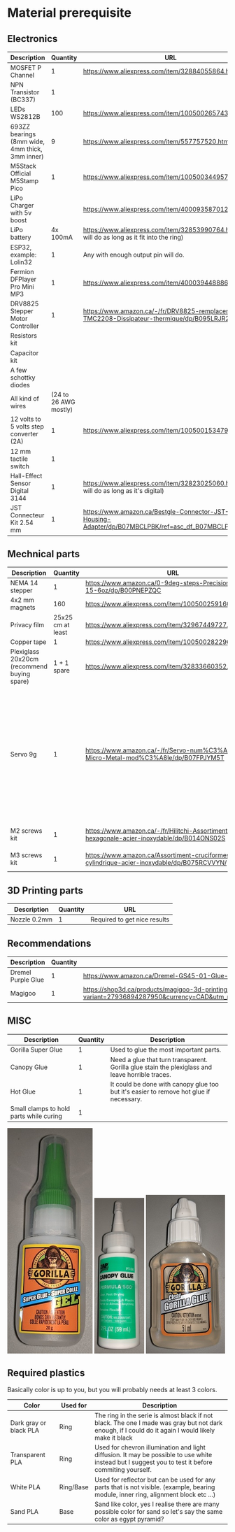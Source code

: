 # Material prerequisite

## Electronics

| Description | Quantity | URL 
|---|---|---|
| MOSFET P Channel | 1 | https://www.aliexpress.com/item/32884055864.html |
| NPN Transistor (BC337) | 1 |  |
| LEDs WS2812B | 100 | https://www.aliexpress.com/item/1005002657432751.html |
| 693ZZ bearings (8mm wide, 4mm thick, 3mm inner)  | 9 |  https://www.aliexpress.com/item/557757520.html |
| M5Stack Official M5Stamp Pico | 1 |  https://www.aliexpress.com/item/1005003449579749.html |
| LiPo Charger with 5v boost |   | https://www.aliexpress.com/item/4000935870120.html |
| LiPo battery | 4x 100mA  | https://www.aliexpress.com/item/32853990764.html (any will do as long as it fit into the ring) |
| ESP32, example: Lolin32 | 1 | Any with enough output pin will do. |
| Fermion DFPlayer Pro Mini MP3 | 1 | https://www.aliexpress.com/item/4000394488862.html |
| DRV8825 Stepper Motor Controller | 1 | https://www.amazon.ca/-/fr/DRV8825-remplacement-TMC2208-Dissipateur-thermique/dp/B095LRJR2S |
| Resistors kit | |
| Capacitor kit | |
| A few schottky diodes | |
| All kind of wires | (24 to 26 AWG mostly) |
| 12 volts to 5 volts step converter (2A) | 1 | https://www.aliexpress.com/item/1005001534795169.html
| 12 mm tactile switch | 1 | 
| Hall-Effect Sensor Digital 3144 | 1 | https://www.aliexpress.com/item/32823025060.html (Any will do as long as it's digital)
| JST Connecteur Kit 2.54 mm | 1 | https://www.amazon.ca/Bestgle-Connector-JST-XHP-Housing-Adapter/dp/B07MBCLPBK/ref=asc_df_B07MBCLPBK/

## Mechnical parts

| Description | Quantity | URL |Comments
|---|---|---|---|
| NEMA 14 stepper | 1 | https://www.amazon.ca/0-9deg-steps-Precision-Stepper-15-6oz/dp/B00PNEPZQC
| 4x2 mm magnets  | 160 | https://www.aliexpress.com/item/1005002591601630.html |
| Privacy film  | 25x25 cm at least | https://www.aliexpress.com/item/32967449727.html |
| Copper tape  | 1 | https://www.aliexpress.com/item/1005002822966859.html |
| Plexiglass 20x20cm (recommend buying spare)  | 1 + 1 spare | https://www.aliexpress.com/item/32833660352.html |
| Servo 9g | 1 | https://www.amazon.ca/-/fr/Servo-num%C3%A9rique-Micro-Metal-mod%C3%A8le/dp/B07FPJYM5T | We used cheap one but they proved to be problematic, one died suddently and the other draw too much current sometime. You may have to invest in something better.
| M2 screws kit | 1 | https://www.amazon.ca/-/fr/Hilitchi-Assortiment-hexagonale-acier-inoxydable/dp/B014ONS02S | You needs several lengths
| M3 screws kit | 1 | https://www.amazon.ca/Assortiment-cruciformes-cylindrique-acier-inoxydable/dp/B075RCVVYN/ | You needs several lengths

## 3D Printing parts

| Description | Quantity | URL
|---|---|---|
| Nozzle 0.2mm | 1 | Required to get nice results

## Recommendations

| Description | Quantity | URL
|---|---|---|
| Dremel Purple Glue | 1 | https://www.amazon.ca/Dremel-GS45-01-Glue-Sticks/dp/B077FVQ3DX
| Magigoo | 1 | https://shop3d.ca/products/magigoo-3d-printing-adhesive-50ml?variant=27936894287950&currency=CAD&utm_medium=product_sync&utm_source=google&utm_content=sag_organic&utm_campaign=sag_organic

## MISC

| Description | Quantity | Description
|---|---|---|
| Gorilla Super Glue | 1 | Used to glue the most important parts.
| Canopy Glue | 1 | Need a glue that turn transparent. Gorilla glue stain the plexiglass and leave horrible traces.
| Hot Glue | 1 | It could be done with canopy glue too but it's easier to remove hot glue if necessary.
| Small clamps to hold parts while curing | 1 | 

![](./Assets/material_superglue.jpg) ![](./Assets/material_canopy_glue.jpg) ![](./Assets/material_gorillaglue.jpg)

## Required plastics

Basically color is up to you, but you will probably needs at least 3 colors.

| Color | Used for | Description
|---|---|---|
| Dark gray or black PLA | Ring | The ring in the serie is almost black if not black. The one I made was gray but not dark enough, if I could do it again I would likely make it black |
| Transparent PLA | Ring | Used for chevron illumination and light diffusion. It may be possible to use white instead but I suggest you to test it before commiting yourself.
| White PLA | Ring/Base | Used for reflector but can be used for any parts that is not visible. (example, bearing module, inner ring, alignment block etc ...)
| Sand PLA | Base | Sand like color, yes I realise there are many possible color for sand so let's say the same color as egypt pyramid?
